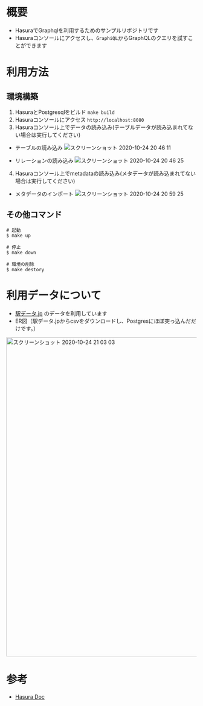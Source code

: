 # 概要
- HasuraでGraphqlを利用するためのサンプルリポジトリです
- Hasuraコンソールにアクセスし、`GraphiQL`からGraphQLのクエリを試すことができます

# 利用方法
## 環境構築
1. HasuraとPostgresqlをビルド `make build`
2. Hasuraコンソールにアクセス `http://localhost:8080`
3. Hasuraコンソール上でデータの読み込み(テーブルデータが読み込まれてない場合は実行してください)
- テーブルの読み込み
![スクリーンショット 2020-10-24 20 46 11](https://user-images.githubusercontent.com/29055497/97081062-e6248780-163a-11eb-86c5-8e19b62d007d.png)

- リレーションの読み込み
![スクリーンショット 2020-10-24 20 46 25](https://user-images.githubusercontent.com/29055497/97081064-e9b80e80-163a-11eb-80b8-dfdd7eac8b03.png)

4. Hasuraコンソール上でmetadataの読み込み(メタデータが読み込まれてない場合は実行してください)
- メタデータのインポート
![スクリーンショット 2020-10-24 20 59 25](https://user-images.githubusercontent.com/29055497/97081219-d3f71900-163b-11eb-977e-840e6f5f607f.png)


## その他コマンド
```
# 起動
$ make up

# 停止
$ make down

# 環境の削除
$ make destory
```

# 利用データについて
- [駅データ.jp](https://ekidata.jp/doc/) のデータを利用しています
- ER図（駅データ.jpからcsvをダウンロードし、Postgresにほぼ突っ込んだだけです。）
<img width="843" alt="スクリーンショット 2020-10-24 21 03 03" src="https://user-images.githubusercontent.com/29055497/97081317-947cfc80-163c-11eb-8e81-5a377b5a0182.png">


# 参考
- [Hasura Doc](https://hasura.io/docs/1.0/graphql/core/index.html)